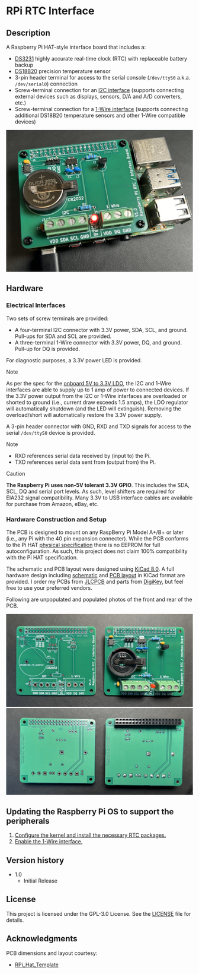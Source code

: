 # RPi RTC Interface

## Description

A Raspberry Pi HAT-style interface board that includes a:
* [DS3231](https://www.analog.com/en/products/ds3231.html) highly accurate real-time clock (RTC) with replaceable battery backup
* [DS18B20](https://www.analog.com/en/products/ds18b20.html) precision temperature sensor
* 3-pin header terminal for access to the serial console (`/dev/ttyS0` a.k.a. `/dev/serial0`) connection
* Screw-terminal connection for an [I2C interface](https://en.wikipedia.org/wiki/I%C2%B2C) (supports connecting  external devices such as displays, sensors, D/A and A/D converters, etc.)
* Screw-terminal connection for a [1-Wire interface](https://en.wikipedia.org/wiki/1-Wire) (supports connecting additional DS18B20 temperature sensors and other 1-Wire compatible devices)
<p align="center">
  <img src="Mounted.jpg" alt="Completed hardware"/>
</p>

## Hardware
### Electrical Interfaces

Two sets of screw terminals are provided:
* A four-terminal I2C connector with 3.3V power, SDA, SCL, and ground. Pull-ups for SDA and SCL are provided.
* A three-terminal 1-Wire connector with 3.3V power, DQ, and ground. Pull-up for DQ is provided.

For diagnostic purposes, a 3.3V power LED is provided. 
> [!NOTE]
> As per the spec for the [onboard 5V to 3.3V LDO](https://www.diodes.com/assets/Datasheets/AP7361EA.pdf), the I2C and 1-Wire interfaces are able to supply up to 1 amp of power to connected devices. If the 3.3V power output from the I2C or 1-Wire interfaces are overloaded or shorted to ground (i.e., current draw exceeds 1.5 amps), the LDO regulator will automatically shutdown (and the LED will extinguish). Removing the overload/short will automatically restore the 3.3V power supply.

A 3-pin header connector with GND, RXD and TXD signals for access to the serial `/dev/ttyS0` device is provided. 
> [!NOTE]
> * RXD references serial data received by (input to) the Pi.
> * TXD references serial data sent from (output from) the Pi.

> [!CAUTION]
> **The Raspberry Pi uses non-5V tolerant 3.3V GPIO**. This includes the SDA, SCL, DQ and serial port levels. As such, level shifters are required for EIA232 signal compatibility. Many 3.3V to USB interface cables are available for purchase from Amazon, eBay, etc.

### Hardware Construction and Setup

The PCB is designed to mount on any RaspBerry Pi Model A+/B+ or later (i.e., any Pi with the 40 pin expansion connecter). While the PCB conforms to the Pi HAT [physical specification](https://github.com/raspberrypi/hats/blob/master/hat-board-mechanical.pdf) there is no EEPROM for full autoconfiguration. As such, this project does not claim 100% compatibility with the Pi HAT specification. 

The schematic and PCB layout were designed using [KiCad 8.0](https://www.kicad.org/). A full hardware design including [schematic](schematic.pdf) and [PCB layout](RPi_RTC_Interface_model.jpg) in KiCad format are provided. I order my PCBs from [JLCPCB](https://jlcpcb.com/) and parts from [DigiKey](https://digikey.com), but feel free to use your preferred vendors. 

Following are unpopulated and populated photos of the front and rear of the PCB.
<p align="center">
  <img src="PCB_front.jpg" alt="PCB front view"/>
  <img src="PCB_rear.jpg" alt="PCB read view"/>
</p>

## Updating the Raspberry Pi OS to support the peripherals

1. [Configure the kernel and install the necessary RTC packages.](https://pimylifeup.com/raspberry-pi-rtc/)
2. [Enable the 1-Wire interface.](https://www.circuitbasics.com/raspberry-pi-ds18b20-temperature-sensor-tutorial/)
 
## Version history

* 1.0
    * Initial Release

## License

This project is licensed under the GPL-3.0 License. See the [LICENSE](LICENSE) file for details.

## Acknowledgments

PCB dimensions and layout courtesy:
* [RPi_Hat_Template](https://github.com/devbisme/RPi_Hat_Template)

